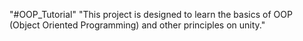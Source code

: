 "#OOP_Tutorial" 
"This project is designed to learn the basics of OOP (Object Oriented Programming) and other principles on unity."